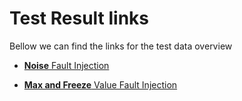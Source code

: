 <h1>Test Result links</h1>
<p> Bellow we can find the links for the test data overview </p>

<ul>
  <li><p><a href="test.results.iot/NoiseTests.html"><b>Noise</b> Fault Injection</a>
  <li><p><a href="test.results.iot/Freeze_and_Max.html"><b>Max and Freeze</b> Value Fault Injection</a>
